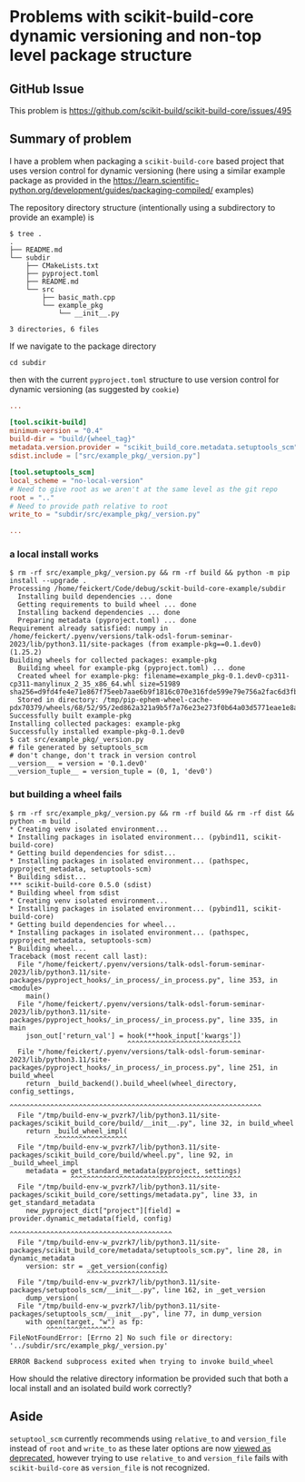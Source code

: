 # Problems with scikit-build-core dynamic versioning and non-top level package structure

## GitHub Issue

This problem is https://github.com/scikit-build/scikit-build-core/issues/495

## Summary of problem

I have a problem when packaging a `scikit-build-core` based project that uses version control for dynamic versioning (here using a similar example package as provided in the https://learn.scientific-python.org/development/guides/packaging-compiled/ examples)

The repository directory structure (intentionally using a subdirectory to provide an example) is

```console
$ tree .
.
├── README.md
└── subdir
    ├── CMakeLists.txt
    ├── pyproject.toml
    ├── README.md
    └── src
        ├── basic_math.cpp
        └── example_pkg
            └── __init__.py

3 directories, 6 files
```

If we navigate to the package directory

```
cd subdir
```

then with the current `pyproject.toml` structure to use version control for dynamic versioning (as suggested by `cookie`)

```toml
...

[tool.scikit-build]
minimum-version = "0.4"
build-dir = "build/{wheel_tag}"
metadata.version.provider = "scikit_build_core.metadata.setuptools_scm"
sdist.include = ["src/example_pkg/_version.py"]

[tool.setuptools_scm]
local_scheme = "no-local-version"
# Need to give root as we aren't at the same level as the git repo
root = ".."
# Need to provide path relative to root
write_to = "subdir/src/example_pkg/_version.py"

...
```

### a local install works

```console
$ rm -rf src/example_pkg/_version.py && rm -rf build && python -m pip install --upgrade .
Processing /home/feickert/Code/debug/sckit-build-core-example/subdir
  Installing build dependencies ... done
  Getting requirements to build wheel ... done
  Installing backend dependencies ... done
  Preparing metadata (pyproject.toml) ... done
Requirement already satisfied: numpy in /home/feickert/.pyenv/versions/talk-odsl-forum-seminar-2023/lib/python3.11/site-packages (from example-pkg==0.1.dev0) (1.25.2)
Building wheels for collected packages: example-pkg
  Building wheel for example-pkg (pyproject.toml) ... done
  Created wheel for example-pkg: filename=example_pkg-0.1.dev0-cp311-cp311-manylinux_2_35_x86_64.whl size=51989 sha256=d9fd4fe4e71e867f75eeb7aae6b9f1816c070e316fde599e79e756a2fac6d3fb
  Stored in directory: /tmp/pip-ephem-wheel-cache-pdx70379/wheels/68/52/95/2ed862a321a9b5f7a76e23e273f0b64a03d5771eae1e8a411f
Successfully built example-pkg
Installing collected packages: example-pkg
Successfully installed example-pkg-0.1.dev0
$ cat src/example_pkg/_version.py
# file generated by setuptools_scm
# don't change, don't track in version control
__version__ = version = '0.1.dev0'
__version_tuple__ = version_tuple = (0, 1, 'dev0')
```

### but building a wheel fails

```console
$ rm -rf src/example_pkg/_version.py && rm -rf build && rm -rf dist && python -m build .
* Creating venv isolated environment...
* Installing packages in isolated environment... (pybind11, scikit-build-core)
* Getting build dependencies for sdist...
* Installing packages in isolated environment... (pathspec, pyproject_metadata, setuptools-scm)
* Building sdist...
*** scikit-build-core 0.5.0 (sdist)
* Building wheel from sdist
* Creating venv isolated environment...
* Installing packages in isolated environment... (pybind11, scikit-build-core)
* Getting build dependencies for wheel...
* Installing packages in isolated environment... (pathspec, pyproject_metadata, setuptools-scm)
* Building wheel...
Traceback (most recent call last):
  File "/home/feickert/.pyenv/versions/talk-odsl-forum-seminar-2023/lib/python3.11/site-packages/pyproject_hooks/_in_process/_in_process.py", line 353, in <module>
    main()
  File "/home/feickert/.pyenv/versions/talk-odsl-forum-seminar-2023/lib/python3.11/site-packages/pyproject_hooks/_in_process/_in_process.py", line 335, in main
    json_out['return_val'] = hook(**hook_input['kwargs'])
                             ^^^^^^^^^^^^^^^^^^^^^^^^^^^^
  File "/home/feickert/.pyenv/versions/talk-odsl-forum-seminar-2023/lib/python3.11/site-packages/pyproject_hooks/_in_process/_in_process.py", line 251, in build_wheel
    return _build_backend().build_wheel(wheel_directory, config_settings,
           ^^^^^^^^^^^^^^^^^^^^^^^^^^^^^^^^^^^^^^^^^^^^^^^^^^^^^^^^^^^^^^
  File "/tmp/build-env-w_pvzrk7/lib/python3.11/site-packages/scikit_build_core/build/__init__.py", line 32, in build_wheel
    return _build_wheel_impl(
           ^^^^^^^^^^^^^^^^^^
  File "/tmp/build-env-w_pvzrk7/lib/python3.11/site-packages/scikit_build_core/build/wheel.py", line 92, in _build_wheel_impl
    metadata = get_standard_metadata(pyproject, settings)
               ^^^^^^^^^^^^^^^^^^^^^^^^^^^^^^^^^^^^^^^^^^
  File "/tmp/build-env-w_pvzrk7/lib/python3.11/site-packages/scikit_build_core/settings/metadata.py", line 33, in get_standard_metadata
    new_pyproject_dict["project"][field] = provider.dynamic_metadata(field, config)
                                           ^^^^^^^^^^^^^^^^^^^^^^^^^^^^^^^^^^^^^^^^
  File "/tmp/build-env-w_pvzrk7/lib/python3.11/site-packages/scikit_build_core/metadata/setuptools_scm.py", line 28, in dynamic_metadata
    version: str = _get_version(config)
                   ^^^^^^^^^^^^^^^^^^^^
  File "/tmp/build-env-w_pvzrk7/lib/python3.11/site-packages/setuptools_scm/__init__.py", line 162, in _get_version
    dump_version(
  File "/tmp/build-env-w_pvzrk7/lib/python3.11/site-packages/setuptools_scm/__init__.py", line 77, in dump_version
    with open(target, "w") as fp:
         ^^^^^^^^^^^^^^^^^
FileNotFoundError: [Errno 2] No such file or directory: '../subdir/src/example_pkg/_version.py'

ERROR Backend subprocess exited when trying to invoke build_wheel
```

How should the relative directory information be provided such that both a local install and an isolated build work correctly?

## Aside

`setuptool_scm` currently recommends using `relative_to` and `version_file` instead of `root` and `write_to` as these later options are now [viewed as deprecated](https://github.com/pypa/setuptools_scm/blob/5b1c77b71ebf66413f3ecfea2222b5b3e0a26bcd/docs/config.md?plain=1#L36), however trying to use `relative_to` and `version_file` fails with `scikit-build-core` as `version_file` is not recognized.
